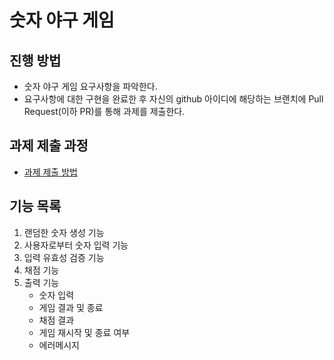 # 숫자 야구 게임

## 진행 방법

* 숫자 야구 게임 요구사항을 파악한다.
* 요구사항에 대한 구현을 완료한 후 자신의 github 아이디에 해당하는 브랜치에 Pull Request(이하 PR)를 통해 과제를 제출한다.

## 과제 제출 과정

* [과제 제출 방법](https://github.com/next-step/nextstep-docs/tree/master/precourse)

## 기능 목록

1. 랜덤한 숫자 생성 기능
2. 사용자로부터 숫자 입력 기능
3. 입력 유효성 검증 기능
4. 채점 기능
5. 출력 기능
    - 숫자 입력 
    - 게임 결과 및 종료 
    - 채점 결과 
    - 게임 재시작 및 종료 여부 
    - 에러메시지